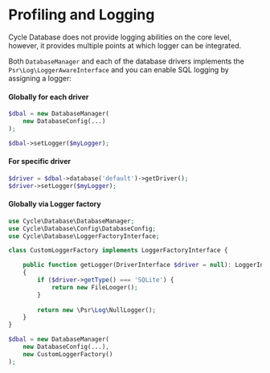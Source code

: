 # Profiling and Logging

Cycle Database does not provide logging abilities on the core level, however, it provides multiple points at which
logger can be integrated.

Both `DatabaseManager` and each of the database drivers implements the `Psr\Log\LoggerAwareInterface` and you can enable
SQL logging by assigning a logger:

#### Globally for each driver

```php
$dbal = new DatabaseManager(
    new DatabaseConfig(...)
);

$dbal->setLogger($myLogger);
```

#### For specific driver

```php
$driver = $dbal->database('default')->getDriver();
$driver->setLogger($myLogger);
```

#### Globally via Logger factory

```php
use Cycle\Database\DatabaseManager;
use Cycle\Database\Config\DatabaseConfig;
use Cycle\Database\LoggerFactoryInterface;

class CustomLoggerFactory implements LoggerFactoryInterface {

    public function getLogger(DriverInterface $driver = null): LoggerInterface
    {
        if ($driver->getType() === 'SQLite') {
            return new FileLooger();
        }
        
        return new \Psr\Log\NullLogger();
    }
}

$dbal = new DatabaseManager(
    new DatabaseConfig(...), 
    new CustomLoggerFactory()
);
```
